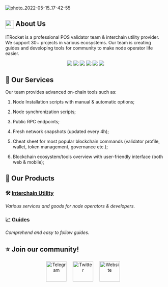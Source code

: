 ![photo_2022-05-15_17-42-55](https://github.com/itrocket-am/.github/assets/79756157/fa28afaf-a60f-4e91-b02e-24b363df6673)


## <img src="https://itrocket.net//whiteLogoCrop.ico" style="vertical-align: middle;" width="27" height="27" /> About Us 

ITRocket is a professional POS validator team & interchain utility provider. We support 30+ projects in various ecosystems. Our team is creating guides and developing tools for community to make node operator life easier.

<div align="center">
    <img src="https://img.shields.io/badge/Genesis%20Validators-6-brightgreen">
    <img src="https://img.shields.io/badge/Supported%20Projects-30+-brightgreen">
    <img src="https://img.shields.io/badge/Unique%20Users%20Monthly-2K+-brightgreen">
    <img src="https://img.shields.io/badge/Views%20Monthly-50K+-brightgreen">
    <img src="https://img.shields.io/badge/Total%20Number%20Of%20Commits-1K+-brightgreen">
<!--     <img src="https://img.shields.io/badge/Open%20Pull%20Requests%20&%20Issues-100+-brightgreen"> -->
    <img src="https://img.shields.io/badge/Years%20of%20IT%20Expertise-5+-brightgreen">
</div>


## 💫 Our Services

Our team provides advanced on-chain tools such as:

1. Node Installation scripts with manual & automatic options;

3. Node synchronization scripts;

4. Public RPC endpoints;

5. Fresh network snapshots (updated every 4h);

6. Cheat sheet for most popular blockchain commands (validator profile, wallet, token management, governance etc.);

7. Blockchain ecosystem/tools overview with user-friendly interface (both web & mobile);


##  💎 Our Products

### 🛠️ [Interchain Utility](https://itrocket.net/)
_Various services and goods for node operators & developers._


### 📈 [Guides](https://github.com/itrocket-team/testnet_guides)
_Comprehend and easy to follow guides._

##  ⭐ Join our community!


<p align="center">
  <a href="https://linktr.ee/itrocket_team"><img src="https://brandeps.com/icon-download/T/Telegram-icon-vector-05.svg" width="64" height="64" alt="Telegram" /></a>
  &nbsp; &nbsp;
  <a href="https://twitter.com/itrocket_team"><img src="https://brandeps.com/icon-download/T/Twitter-icon-vector-03.svg" width="64" height="64" alt="Twitter"/></a>
  &nbsp; &nbsp;
    <a href="https://itrocket.net"><img src="https://brandeps.com/icon-download/G/Globe-icon-vector-09.svg" width="64" alt="Website" /></a>
  &nbsp; &nbsp;
</p>


